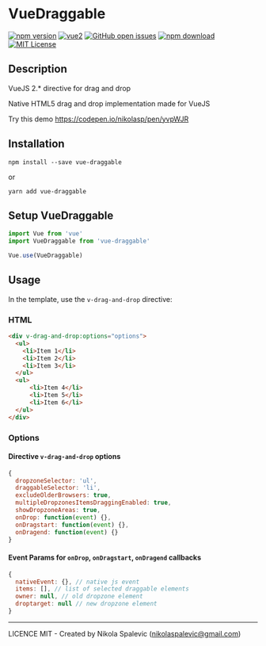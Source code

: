 # VueDraggable

[![npm version](https://img.shields.io/npm/v/vue-draggable.svg?maxAge=2592000)](https://www.npmjs.com/package/vue-draggable)
[![vue2](https://img.shields.io/badge/vue-2.x-brightgreen.svg)](https://vuejs.org/)
[![GitHub open issues](https://img.shields.io/github/issues/Vivify-Ideas/vue-draggable.svg?maxAge=2592000)](https://github.com/Vivify-Ideas/vue-draggable/issues?q=is%3Aopen+is%3Aissue)
[![npm download](https://img.shields.io/npm/dt/vue-draggable.svg?maxAge=2592000)](https://www.npmjs.com/package/vue-draggable)
[![MIT License](https://img.shields.io/github/license/Vivify-Ideas/vue-draggable.svg)](https://github.com/Vivify-Ideas/vue-draggable/blob/master/LICENSE)

## Description

VueJS 2.* directive for drag and drop

Native HTML5 drag and drop implementation made for VueJS

Try this demo https://codepen.io/nikolasp/pen/yvpWJR

## Installation

```
npm install --save vue-draggable
```
or
```
yarn add vue-draggable
```
## Setup VueDraggable

```javascript
import Vue from 'vue'
import VueDraggable from 'vue-draggable'

Vue.use(VueDraggable)
```

## Usage

In the template, use the `v-drag-and-drop` directive:

### HTML

```html
<div v-drag-and-drop:options="options">
  <ul>
    <li>Item 1</li>
    <li>Item 2</li>
    <li>Item 3</li>
  </ul>
  <ul>
      <li>Item 4</li>
      <li>Item 5</li>
      <li>Item 6</li>
  </ul>
</div>
```

### Options

#### Directive `v-drag-and-drop` options

```javascript
{
  dropzoneSelector: 'ul',
  draggableSelector: 'li',
  excludeOlderBrowsers: true,
  multipleDropzonesItemsDraggingEnabled: true,
  showDropzoneAreas: true,
  onDrop: function(event) {},
  onDragstart: function(event) {},
  onDragend: function(event) {}
}
```

#### Event Params for `onDrop`, `onDragstart`, `onDragend` callbacks

```javascript
{
  nativeEvent: {}, // native js event
  items: [], // list of selected draggable elements
  owner: null, // old dropzone element
  droptarget: null // new dropzone element
}
```
---

LICENCE MIT - Created by Nikola Spalevic (nikolaspalevic@gmail.com)
